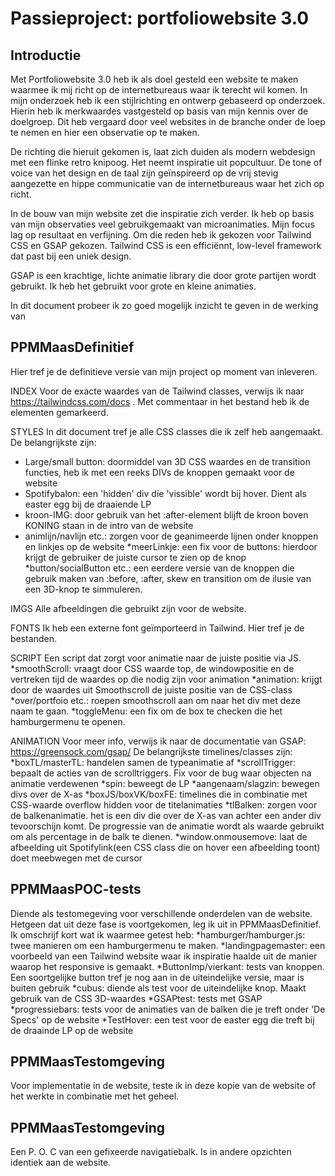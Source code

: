 # Passieproject: portfoliowebsite 3.0

## **Introductie**
Met Portfoliowebsite 3.0 heb ik als doel gesteld een website te maken waarmee ik mij richt op de internetbureaus waar ik terecht wil komen. In mijn onderzoek heb ik een stijlrichting en ontwerp gebaseerd op onderzoek. Hierin heb ik merkwaardes vastgesteld op basis van mijn kennis over de doelgroep. Dit heb vergaard door veel websites in de branche onder de loep te nemen en hier een observatie op te maken. 

De richting die hieruit gekomen is, laat zich duiden als modern webdesign met een flinke retro knipoog. Het neemt inspiratie uit popcultuur. De tone of voice van het design en de taal zijn geïnspireerd op de vrij stevig aangezette en hippe communicatie van de internetbureaus waar het zich op richt. 

In de bouw van mijn website zet die inspiratie zich verder. Ik heb op basis van mijn observaties veel gebruikgemaakt van microanimaties. Mijn focus lag op resultaat en verfijning. Om die reden heb ik gekozen voor Tailwind CSS en GSAP gekozen. Tailwind CSS is een efficiënnt, low-level framework dat past bij een uniek design.

GSAP is een krachtige, lichte animatie library die door grote partijen wordt gebruikt. Ik heb het gebruikt voor grote en kleine animaties.

In dit document probeer ik zo goed mogelijk inzicht te geven in de werking van 

## **PPMMaasDefinitief**
Hier tref je de definitieve versie van mijn project op moment van inleveren. 

INDEX
Voor de exacte waardes van de Tailwind classes, verwijs ik naar https://tailwindcss.com/docs . Met commentaar in het bestand heb ik de elementen gemarkeerd. 


STYLES
In dit document tref je alle CSS classes die ik zelf heb aangemaakt. De belangrijkste zijn:
* Large/small button: doormiddel van 3D CSS waardes en de transition functies, heb ik met een reeks DIVs de knoppen gemaakt voor de website
* Spotifybalon: een 'hidden' div die 'vissible' wordt bij hover. Dient als easter egg bij de draaiende LP
* kroon-IMG: door gebruik van het :after-element blijft de kroon boven KONING staan in de intro van de website
* animlijn/navlijn etc.: zorgen voor de geanimeerde lijnen onder knoppen en linkjes op de website
*meerLinkje: een fix voor de buttons: hierdoor krijgt de gebruiker de juiste cursor te zien op de knop
*button/socialButton etc.: een eerdere versie van de knoppen die gebruik maken van :before, :after, skew en transition om de ilusie van een 3D-knop te simmuleren.

IMGS
Alle afbeeldingen die gebruikt zijn voor de website.

FONTS
Ik heb een externe font geïmporteerd in Tailwind. Hier tref je de bestanden.

SCRIPT
Een script dat zorgt voor animatie naar de juiste positie via JS. 
*smoothScroll: vraagt door CSS waarde top, de windowpositie en de vertreken tijd de waardes op die nodig zijn voor animation
*animation: krijgt door de waardes uit Smoothscroll de juiste positie van de CSS-class
*over/portfoio etc.: roepen smoothscroll aan om naar het div met deze naam te gaan.
*toggleMenu: een fix om de box te checken die het hamburgermenu te openen.

ANIMATION
Voor meer info, verwijs ik naar de documentatie van GSAP: https://greensock.com/gsap/
De belangrijkste timelines/classes zijn:
*boxTL/masterTL: handelen samen de typeanimatie af
*scrollTrigger: bepaalt de acties van de scrolltriggers. Fix voor de bug waar objecten na animatie verdewenen
*spin: beweegt de LP
*aangenaam/slagzin: bewegen divs over de X-as
*boxJS/boxVK/boxFE: timelines die in combinatie met CSS-waarde overflow hidden voor de titelanimaties
*tlBalken: zorgen voor de balkenanimatie. het is een div die over de X-as van achter een ander div tevoorschijn komt. De progressie van de animatie wordt als waarde gebruikt om als percentage in de balk te dienen.
*window.onmousemove: laat de afbeelding uit Spotifylink(een CSS class die on hover een afbeelding toont) doet meebwegen met de cursor

## **PPMMaasPOC-tests**
Diende als testomegeving voor verschillende onderdelen van de website. Hetgeen dat uit deze fase is voortgekomen, leg ik uit in PPMMaasDefinitief. Ik omschrijf kort wat ik waarmee getest heb:
*hamburger/hamburger.js: twee manieren om een hamburgermenu te maken. 
*landingpagemaster: een voorbeeld van een Tailwind website waar ik inspiratie haalde uit de manier waarop het responsive is gemaakt.
*ButtonImp/vierkant: tests van knoppen. Een soortgelijke button tref je nog aan in de uiteindelijke versie, maar is buiten gebruik
*cubus: diende als test voor de uiteindelijke knop. Maakt gebruik van de CSS 3D-waardes
*GSAPtest: tests met GSAP
*progressiebars: tests voor de animaties van de balken die je treft onder 'De Specs' op de website
*TestHover: een test voor de easter egg die treft bij de draainde LP op de website


## **PPMMaasTestomgeving**
Voor implementatie in de website, teste ik in deze kopie van de website of het werkte in combinatie met het geheel.

## **PPMMaasTestomgeving**
Een P. O. C van een gefixeerde navigatiebalk. Is in andere opzichten identiek aan de website.

